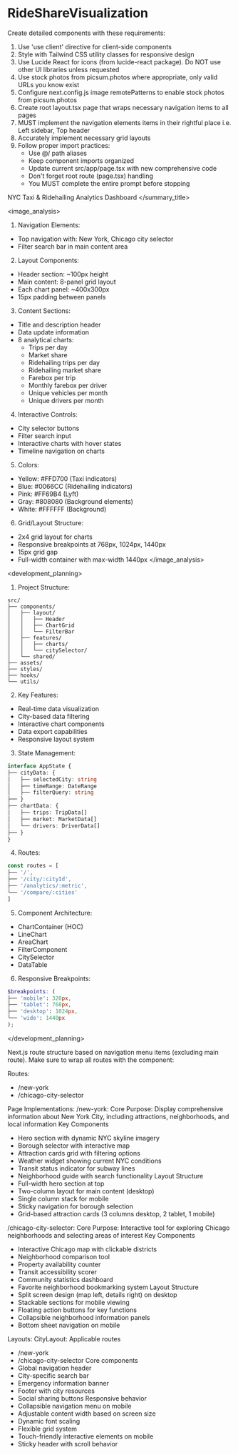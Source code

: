 # RideShareVisualization
Create detailed components with these requirements:
1. Use 'use client' directive for client-side components
2. Style with Tailwind CSS utility classes for responsive design
3. Use Lucide React for icons (from lucide-react package). Do NOT use other UI libraries unless requested
4. Use stock photos from picsum.photos where appropriate, only valid URLs you know exist
5. Configure next.config.js image remotePatterns to enable stock photos from picsum.photos
6. Create root layout.tsx page that wraps necessary navigation items to all pages
7. MUST implement the navigation elements items in their rightful place i.e. Left sidebar, Top header
8. Accurately implement necessary grid layouts
9. Follow proper import practices:
   - Use @/ path aliases
   - Keep component imports organized
   - Update current src/app/page.tsx with new comprehensive code
   - Don't forget root route (page.tsx) handling
   - You MUST complete the entire prompt before stopping

NYC Taxi & Ridehailing Analytics Dashboard
</summary_title>

<image_analysis>

1. Navigation Elements:
- Top navigation with: New York, Chicago city selector
- Filter search bar in main content area


2. Layout Components:
- Header section: ~100px height
- Main content: 8-panel grid layout
- Each chart panel: ~400x300px
- 15px padding between panels


3. Content Sections:
- Title and description header
- Data update information
- 8 analytical charts:
  - Trips per day
  - Market share
  - Ridehailing trips per day
  - Ridehailing market share
  - Farebox per trip
  - Monthly farebox per driver
  - Unique vehicles per month
  - Unique drivers per month


4. Interactive Controls:
- City selector buttons
- Filter search input
- Interactive charts with hover states
- Timeline navigation on charts


5. Colors:
- Yellow: #FFD700 (Taxi indicators)
- Blue: #0066CC (Ridehailing indicators)
- Pink: #FF69B4 (Lyft)
- Gray: #808080 (Background elements)
- White: #FFFFFF (Background)


6. Grid/Layout Structure:
- 2x4 grid layout for charts
- Responsive breakpoints at 768px, 1024px, 1440px
- 15px grid gap
- Full-width container with max-width 1440px
</image_analysis>

<development_planning>

1. Project Structure:
```
src/
├── components/
│   ├── layout/
│   │   ├── Header
│   │   ├── ChartGrid
│   │   └── FilterBar
│   ├── features/
│   │   ├── charts/
│   │   └── citySelector/
│   └── shared/
├── assets/
├── styles/
├── hooks/
└── utils/
```


2. Key Features:
- Real-time data visualization
- City-based data filtering
- Interactive chart components
- Data export capabilities
- Responsive layout system


3. State Management:
```typescript
interface AppState {
├── cityData: {
│   ├── selectedCity: string
│   ├── timeRange: DateRange
│   ├── filterQuery: string
├── }
├── chartData: {
│   ├── trips: TripData[]
│   ├── market: MarketData[]
│   └── drivers: DriverData[]
├── }
}
```


4. Routes:
```typescript
const routes = [
├── '/',
├── '/city/:cityId',
├── '/analytics/:metric',
└── '/compare/:cities'
]
```


5. Component Architecture:
- ChartContainer (HOC)
- LineChart
- AreaChart
- FilterComponent
- CitySelector
- DataTable


6. Responsive Breakpoints:
```scss
$breakpoints: (
├── 'mobile': 320px,
├── 'tablet': 768px,
├── 'desktop': 1024px,
└── 'wide': 1440px
);
```
</development_planning>





Next.js route structure based on navigation menu items (excluding main route). Make sure to wrap all routes with the component:

Routes:
- /new-york
- /chicago-city-selector

Page Implementations:
/new-york:
Core Purpose: Display comprehensive information about New York City, including attractions, neighborhoods, and local information
Key Components
- Hero section with dynamic NYC skyline imagery
- Borough selector with interactive map
- Attraction cards grid with filtering options
- Weather widget showing current NYC conditions
- Transit status indicator for subway lines
- Neighborhood guide with search functionality
Layout Structure
- Full-width hero section at top
- Two-column layout for main content (desktop)
- Single column stack for mobile
- Sticky navigation for borough selection
- Grid-based attraction cards (3 columns desktop, 2 tablet, 1 mobile)

/chicago-city-selector:
Core Purpose: Interactive tool for exploring Chicago neighborhoods and selecting areas of interest
Key Components
- Interactive Chicago map with clickable districts
- Neighborhood comparison tool
- Property availability counter
- Transit accessibility scorer
- Community statistics dashboard
- Favorite neighborhood bookmarking system
Layout Structure
- Split screen design (map left, details right) on desktop
- Stackable sections for mobile viewing
- Floating action buttons for key functions
- Collapsible neighborhood information panels
- Bottom sheet navigation on mobile

Layouts:
CityLayout:
Applicable routes
- /new-york
- /chicago-city-selector
Core components
- Global navigation header
- City-specific search bar
- Emergency information banner
- Footer with city resources
- Social sharing buttons
Responsive behavior
- Collapsible navigation menu on mobile
- Adjustable content width based on screen size
- Dynamic font scaling
- Flexible grid system
- Touch-friendly interactive elements on mobile
- Sticky header with scroll behavior

